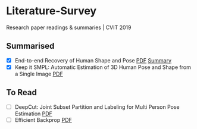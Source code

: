 # Literature-Survey
Research paper readings &amp; summaries | CVIT 2019

## Summarised
- [x] End-to-end Recovery of Human Shape and Pose [PDF](https://people.eecs.berkeley.edu/~kanazawa/papers/HMR_camera_ready.pdf) [Summary](https://github.com/RohanChacko/Literature-Survey/blob/master/End-to-end%20Recovery%20of%20Human%20Shape%20and%20Pose.pdf)
- [x] Keep it SMPL: Automatic Estimation of 3D Human Pose and Shape from a Single Image [PDF](https://people.eecs.berkeley.edu/~kanazawa/papers/SMPLify.pdf)

## To Read

- [ ] DeepCut: Joint Subset Partition and Labeling for Multi Person Pose Estimation [PDF](https://pose.mpi-inf.mpg.de/contents/pishchulin16cvpr.pdf)
- [ ] Efficient Backprop [PDF](http://yann.lecun.com/exdb/publis/pdf/lecun-98b.pdf)
